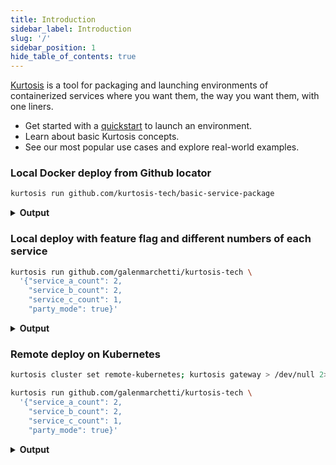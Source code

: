 ```yaml
---
title: Introduction
sidebar_label: Introduction
slug: '/'
sidebar_position: 1
hide_table_of_contents: true
---
```


[Kurtosis](https://github.com/kurtosis-tech/kurtosis) is a tool for packaging and launching environments of containerized services where you want them, the way you want them, with one liners.

- Get started with a [quickstart](quickstart.md) to launch an environment.
- Learn about basic Kurtosis concepts.
- See our most popular use cases and explore real-world examples.

### Local Docker deploy from Github locator

```bash
kurtosis run github.com/kurtosis-tech/basic-service-package
```

<details><summary><b>Output</b></summary>

*CLI Output*

![basic-service-default-output.png](/img/home/basic-service-default-output.png)

*Example Service C UI, mapped locally*

![service-c-default.png](/img/home/service-c-default.png)
 
</details>

### Local deploy with feature flag and different numbers of each service

```bash
kurtosis run github.com/galenmarchetti/kurtosis-tech \
  '{"service_a_count": 2, 
    "service_b_count": 2, 
    "service_c_count": 1,
    "party_mode": true}'
```

<details><summary><b>Output</b></summary>

*CLI Output*

![basic-service-modified-cli-output.png](/img/home/basic-service-modified-cli-output.png)

*Example Service C UI, mapped locally*

![service-c-partying.png](/img/home/service-c-partying.png)
 
</details>

### Remote deploy on Kubernetes

```bash
kurtosis cluster set remote-kubernetes; kurtosis gateway > /dev/null 2>&1 &
```
```bash
kurtosis run github.com/galenmarchetti/kurtosis-tech \
  '{"service_a_count": 2, 
    "service_b_count": 2, 
    "service_c_count": 1,
    "party_mode": true}'
```

<details><summary><b>Output</b></summary>

**Note:** The experience on remote k8s is the same as local Docker.

*CLI Output*

![basic-service-modified-cli-output.png](/img/home/basic-service-modified-cli-output.png)

*Example Service C UI, mapped locally*

![service-c-partying.png](/img/home/service-c-partying.png)
 
</details>